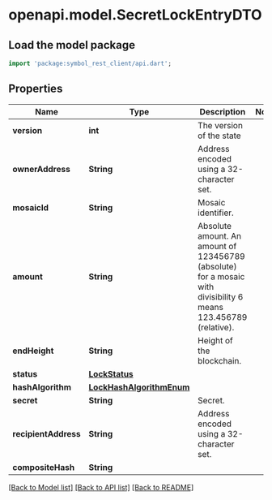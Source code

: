 # openapi.model.SecretLockEntryDTO

## Load the model package
```dart
import 'package:symbol_rest_client/api.dart';
```

## Properties
Name | Type | Description | Notes
------------ | ------------- | ------------- | -------------
**version** | **int** | The version of the state | 
**ownerAddress** | **String** | Address encoded using a 32-character set. | 
**mosaicId** | **String** | Mosaic identifier. | 
**amount** | **String** | Absolute amount. An amount of 123456789 (absolute) for a mosaic with divisibility 6 means 123.456789 (relative). | 
**endHeight** | **String** | Height of the blockchain. | 
**status** | [**LockStatus**](LockStatus.md) |  | 
**hashAlgorithm** | [**LockHashAlgorithmEnum**](LockHashAlgorithmEnum.md) |  | 
**secret** | **String** | Secret. | 
**recipientAddress** | **String** | Address encoded using a 32-character set. | 
**compositeHash** | **String** |  | 

[[Back to Model list]](../README.md#documentation-for-models) [[Back to API list]](../README.md#documentation-for-api-endpoints) [[Back to README]](../README.md)



